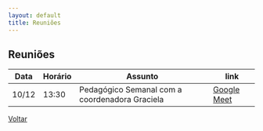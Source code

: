 ```yaml
---
layout: default
title: Reuniões
---
```


## Reuniões

Data|Horário|Assunto|link
--|--|--|--
10/12|13:30|Pedagógico Semanal com a coordenadora Graciela|[Google Meet](https://meet.google.com/qiq-itsw-tza)


[Voltar](../)
